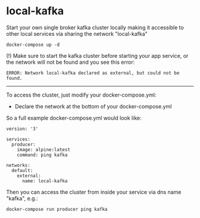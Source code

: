 # local-kafka

Start your own single broker kafka cluster locally making it accessible to other
local services via sharing the network "local-kafka"

```
docker-compose up -d
```
(!) Make sure to start the kafka cluster before starting your app service, or the network will not be found and you see this error:
```
ERROR: Network local-kafka declared as external, but could not be found.
```
---
To access the cluster, just modify your docker-compose.yml:

* Declare the network at the bottom of your docker-compose.yml

So a full example docker-compose.yml would look like:
```
version: '3'

services:
  producer:
    image: alpine:latest
    command: ping kafka

networks:
  default:
    external:
      name: local-kafka
```
Then you can access the cluster from inside your service via dns name "kafka", e.g.:
```
docker-compose run producer ping kafka
```
